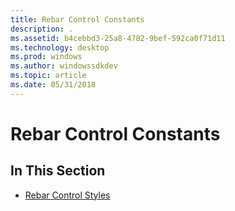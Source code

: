 ```yaml
---
title: Rebar Control Constants
description: .
ms.assetid: b4cebbd3-25a8-4782-9bef-592ca0f71d11
ms.technology: desktop
ms.prod: windows
ms.author: windowssdkdev
ms.topic: article
ms.date: 05/31/2018
---
```


# Rebar Control Constants

## In This Section

-   [Rebar Control Styles](rebar-control-styles.md)

 

 




